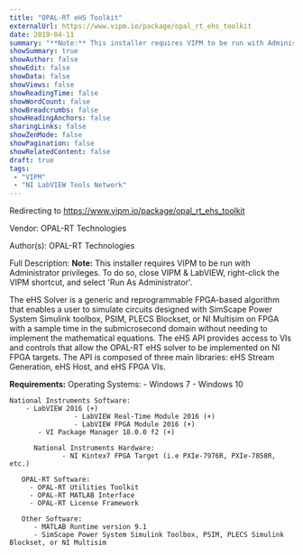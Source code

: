 ```yaml
---
title: "OPAL-RT eHS Toolkit"
externalUrl: https://www.vipm.io/package/opal_rt_ehs_toolkit
date: 2019-04-11
summary: "**Note:** This installer requires VIPM to be run with Administrator privileges."
showSummary: true
showAuthor: false
showEdit: false
showData: false
showViews: false
showReadingTime: false
showWordCount: false
showBreadcrumbs: false
showHeadingAnchors: false
sharingLinks: false
showZenMode: false
showPagination: false
showRelatedContent: false
draft: true
tags:
 - "VIPM"
 - "NI LabVIEW Tools Network"
---
```


Redirecting to https://www.vipm.io/package/opal_rt_ehs_toolkit

Vendor: OPAL-RT Technologies

Author(s): OPAL-RT Technologies
 
Full Description:
**Note:** This installer requires VIPM to be run with Administrator privileges.  To do so, close VIPM & LabVIEW, right-click the VIPM shortcut, and select 'Run As Administrator'.

The eHS Solver is a generic and reprogrammable FPGA-based algorithm that enables a user to simulate circuits designed with SimScape Power System Simulink toolbox, PSIM, PLECS Blockset, or NI Multisim on FPGA with a sample time in the submicrosecond domain without needing to implement the mathematical equations. The eHS API provides access to VIs and controls that allow the OPAL-RT eHS solver to be implemented on NI FPGA targets. The API is composed of three main libraries: eHS Stream Generation, eHS Host, and eHS FPGA VIs.
				 
**Requirements:**
    Operating Systems:
       - Windows 7
		    	- Windows 10	
	
    National Instruments Software:
        - LabVIEW 2016 (+)
				    - LabVIEW Real-Time Module 2016 (+)
				    - LabVIEW FPGA Module 2016 (+)
	       - VI Package Manager 18.0.0 f2 (+)
	       
		  National Instruments Hardware:
			     - NI Kintex7 FPGA Target (i.e PXIe-7976R, PXIe-7858R, etc.)
	       
	   OPAL-RT Software:
         - OPAL-RT Utilities Toolkit
         - OPAL-RT MATLAB Interface
         - OPAL-RT License Framework
	       
	   Other Software:
          - MATLAB Runtime version 9.1
          - SimScape Power System Simulink Toolbox, PSIM, PLECS Simulink Blockset, or NI Multisim